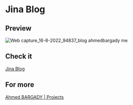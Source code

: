# Jina Blog

## Preview

![Web capture_16-8-2022_94837_blog ahmedbargady me](https://user-images.githubusercontent.com/72823374/184841318-a618c437-794a-4123-8b91-f78688e1ee62.jpeg)


## Check it

[Jina Blog](https://blog.ahmedbargady.me)

## For more

[Ahmed BARGADY | Projects](https://ahmedbargady.me/projects)
